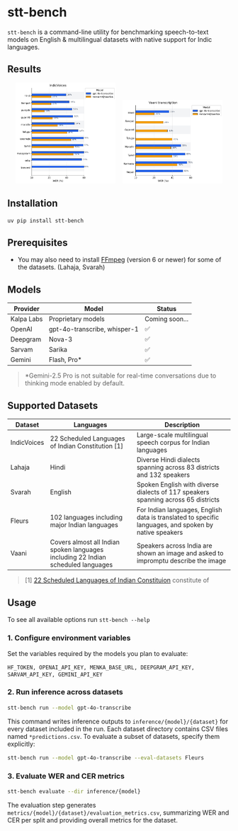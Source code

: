 # stt-bench

`stt-bench` is a command-line utility for benchmarking speech-to-text models on English & multilingual datasets with native support for Indic languages.

## Results
<div align="center">
  <img src="results/indic_voices_comparision.png" alt="IndicVoices Comparison" width="45%" style="margin-right: 2%;">
  <img src="results/vaani_comparision.png" alt="Vaani Comparison" width="45%">
</div>


## Installation

```bash
uv pip install stt-bench
```

## Prerequisites

- You may also need to install [FFmpeg](https://ffmpeg.org/download.html) (version 6 or newer) for some of the datasets. (Lahaja, Svarah)

## Models

| Provider | Model | Status |
|----------|-------|--------|
| Kalpa Labs | Proprietary models | Coming soon... |
| OpenAI | gpt-4o-transcribe, whisper-1 | ✅ |
| Deepgram | Nova-3 | ✅ |
| Sarvam | Sarika | ✅ |
| Gemini | Flash, Pro* | ✅ |

> *Gemini-2.5 Pro is not suitable for real-time conversations due to thinking mode enabled by default.

## Supported Datasets
| Dataset | Languages | Description |
|---------|-----------|-------------|
| IndicVoices | 22 Scheduled Languages of Indian Constitution [1] | Large-scale multilingual speech corpus for Indian languages |
| Lahaja | Hindi | Diverse Hindi dialects spanning across 83 districts and 132 speakers |
| Svarah | English | Spoken English with diverse dialects of 117 speakers spanning across 65 districts |
| Fleurs | 102 languages including major Indian languages | For Indian languages, English data is translated to specific languages, and spoken by native speakers |
| Vaani | Covers almost all Indian spoken languages including 22 Indian scheduled languages | Speakers across India are shown an image and asked to impromptu describe the image |

> [1] [22 Scheduled Languages of Indian Constituion](https://en.wikipedia.org/w/index.php?title=Languages_with_official_recognition_in_India) constitute of 
## Usage
To see all available options run `stt-bench --help` 

### 1. Configure environment variables

Set the variables required by the models you plan to evaluate:

```
HF_TOKEN, OPENAI_API_KEY, MENKA_BASE_URL, DEEPGRAM_API_KEY, SARVAM_API_KEY, GEMINI_API_KEY
```

### 2. Run inference across datasets

```bash
stt-bench run --model gpt-4o-transcribe
```

This command writes inference outputs to `inference/{model}/{dataset}` for every dataset included in the run. Each dataset directory contains CSV files named `*predictions.csv`. To evaluate a subset of datasets, specify them explicitly:

```bash
stt-bench run --model gpt-4o-transcribe --eval-datasets Fleurs
```

### 3. Evaluate WER and CER metrics

```bash
stt-bench evaluate --dir inference/{model}
```

The evaluation step generates `metrics/{model}/{dataset}/evaluation_metrics.csv`, summarizing WER and CER per split and providing overall metrics for the dataset.
